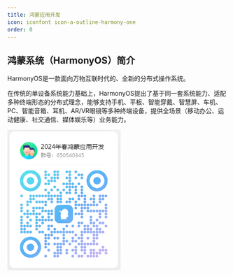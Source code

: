 ```yaml
---
title: 鸿蒙应用开发
icon: iconfont icon-a-outline-harmony-one
order: 0
---
```


## 鸿蒙系统（HarmonyOS）简介

HarmonyOS是一款面向万物互联时代的、全新的分布式操作系统。

在传统的单设备系统能力基础上，HarmonyOS提出了基于同一套系统能力、适配多种终端形态的分布式理念，能够支持手机、平板、智能穿戴、智慧屏、车机、PC、智能音箱、耳机、AR/VR眼镜等多种终端设备，提供全场景（移动办公、运动健康、社交通信、媒体娱乐等）业务能力。

![鸿蒙应用开发群](../../../images/1f863010515efd9e99410135dd883c2eee3da814fab7899a850e9567575728bb.png)  
